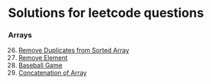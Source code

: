 # Solutions for leetcode questions

### Arrays
26. [Remove Duplicates from Sorted Array](https://leetcode.com/problems/remove-duplicates-from-sorted-array/)
27. [Remove Element](https://leetcode.com/problems/remove-element/)
682. [Baseball Game](https://leetcode.com/problems/baseball-game/)
1929. [Concatenation of Array](https://leetcode.com/problems/concatenation-of-array/)
